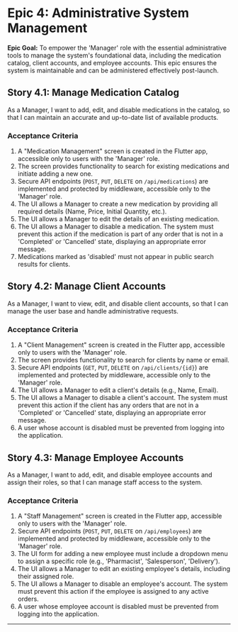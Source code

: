 # Epic 4: Administrative System Management

**Epic Goal:** To empower the 'Manager' role with the essential administrative tools to manage the system's foundational data, including the medication catalog, client accounts, and employee accounts. This epic ensures the system is maintainable and can be administered effectively post-launch.

## Story 4.1: Manage Medication Catalog

As a Manager,
I want to add, edit, and disable medications in the catalog,
so that I can maintain an accurate and up-to-date list of available products.

### Acceptance Criteria

1.  A "Medication Management" screen is created in the Flutter app, accessible only to users with the 'Manager' role.
2.  The screen provides functionality to search for existing medications and initiate adding a new one.
3.  Secure API endpoints (`POST`, `PUT`, `DELETE` on `/api/medications`) are implemented and protected by middleware, accessible only to the 'Manager' role.
4.  The UI allows a Manager to create a new medication by providing all required details (Name, Price, Initial Quantity, etc.).
5.  The UI allows a Manager to edit the details of an existing medication.
6.  The UI allows a Manager to disable a medication. The system must prevent this action if the medication is part of any order that is not in a 'Completed' or 'Cancelled' state, displaying an appropriate error message.
7.  Medications marked as 'disabled' must not appear in public search results for clients.

## Story 4.2: Manage Client Accounts

As a Manager,
I want to view, edit, and disable client accounts,
so that I can manage the user base and handle administrative requests.

### Acceptance Criteria

1.  A "Client Management" screen is created in the Flutter app, accessible only to users with the 'Manager' role.
2.  The screen provides functionality to search for clients by name or email.
3.  Secure API endpoints (`GET`, `PUT`, `DELETE` on `/api/clients/{id}`) are implemented and protected by middleware, accessible only to the 'Manager' role.
4.  The UI allows a Manager to edit a client's details (e.g., Name, Email).
5.  The UI allows a Manager to disable a client's account. The system must prevent this action if the client has any orders that are not in a 'Completed' or 'Cancelled' state, displaying an appropriate error message.
6.  A user whose account is disabled must be prevented from logging into the application.

## Story 4.3: Manage Employee Accounts

As a Manager,
I want to add, edit, and disable employee accounts and assign their roles,
so that I can manage staff access to the system.

### Acceptance Criteria

1.  A "Staff Management" screen is created in the Flutter app, accessible only to users with the 'Manager' role.
2.  Secure API endpoints (`POST`, `PUT`, `DELETE` on `/api/employees`) are implemented and protected by middleware, accessible only to the 'Manager' role.
3.  The UI form for adding a new employee must include a dropdown menu to assign a specific role (e.g., 'Pharmacist', 'Salesperson', 'Delivery').
4.  The UI allows a Manager to edit an existing employee's details, including their assigned role.
5.  The UI allows a Manager to disable an employee's account. The system must prevent this action if the employee is assigned to any active orders.
6.  A user whose employee account is disabled must be prevented from logging into the application.

---

